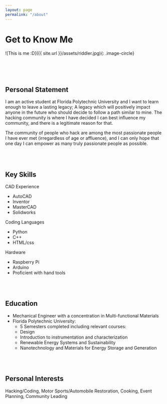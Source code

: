 ```yaml
---
layout: page
permalink: "/about"
---
```



# Get to Know Me

![This is me :D]({{ site.url }}/assets/riddler.jpg){: .image-circle}


<br/>
<br/>
<br/>


## Personal Statement
I am an active student at Florida Polytechnic University and I want to learn enough to
leave a lasting legacy; A legacy which will positively impact anyone in the future
who should decide to follow a path similar to mine.
The hacking community is where I have decided I can best influence my community, and there
is a legitimate reason for that.

The community of people who hack are among the most passionate people I have ever met
(irregardless of age or affluence), and I can only hope that one day I can empower as
many truly passionate people as possible.


<br/><br/>

## Key Skills
CAD Experience

- AutoCAD
- Inventor
- MasterCAD
- Solidworks


Coding Languages

- Python
- C++
- HTML/css


Hardware

- Raspberry Pi
- Arduino
- Proficient with hand tools

<br/><br/>


## Education
- Mechanical Engineer with a concentration in Multi-functional Materials
- Florida Polytechnic University:
  - 5 Semesters completed including relevant courses:
  - Design
  - Introduction to instrumentation and characterization
  - Renewable Energy Systems and Sustainability
  - Nanotechnology and Materials for Energy Storage and Generation

<br/><br/>

## Personal Interests
Hacking/Coding,
Motor Sports/Automobile Restoration,
Cooking,
Event Planning,
Community Leading
